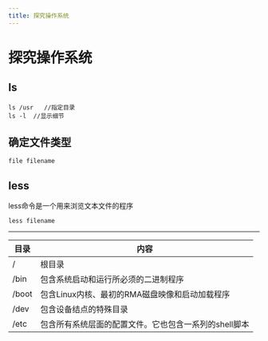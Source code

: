 ```yaml
---
title: 探究操作系统
---
```


# 探究操作系统

## ls
```
ls /usr   //指定目录
ls -l  //显示细节
```
## 确定文件类型
```
file filename
```
## less
less命令是一个用来浏览文本文件的程序
```
less filename
```


*****


| 目录    |  内容   |
| --- | --- |
| /    |   根目录  |
|  /bin   |  包含系统启动和运行所必须的二进制程序   |
|  /boot   |  包含Linux内核、最初的RMA磁盘映像和启动加载程序   |
| /dev    | 包含设备结点的特殊目录    |
| /etc    | 包含所有系统层面的配置文件。它也包含一系列的shell脚本    |
